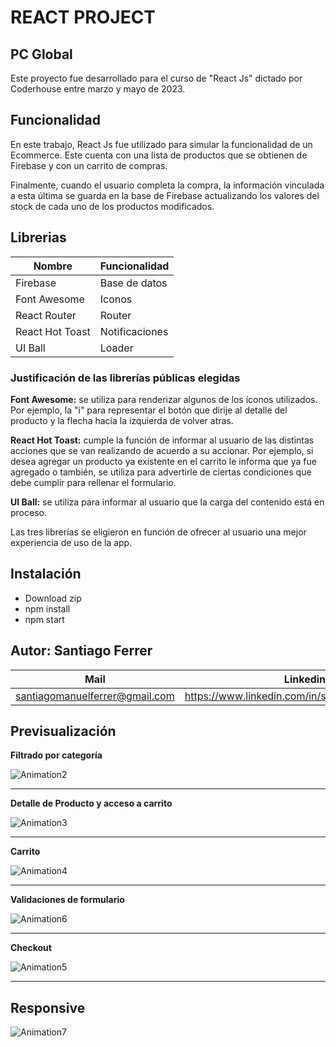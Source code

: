 # REACT PROJECT

## PC Global

Este proyecto fue desarrollado para el curso de "React Js" dictado por Coderhouse entre marzo y mayo de 2023.

## Funcionalidad

En este trabajo, React Js fue utilizado para simular la funcionalidad de un Ecommerce. Este cuenta con una lista de productos que se obtienen de Firebase y con un carrito de compras.

Finalmente, cuando el usuario completa la compra, la información vinculada a esta última se guarda en la base de Firebase actualizando los valores del stock de cada uno de los productos modificados.

## Librerias

| Nombre          | Funcionalidad                    |
| --------------- | -------------------------------- |
| Firebase        | Base de datos                    |
| Font Awesome    | Iconos                           |
| React Router    | Router                           |
| React Hot Toast | Notificaciones                   |
| UI Ball         | Loader                           |

### Justificación de las librerías públicas elegidas

**Font Awesome:** se utiliza para renderizar algunos de los íconos utilizados. Por ejemplo, la "i" para representar el botón que dirije al detalle del producto y la flecha hacia la izquierda de volver atras.

**React Hot Toast:** cumple la función de informar al usuario de las distintas acciones que se van realizando de acuerdo a su accionar. Por ejemplo, si desea agregar un producto ya existente en el carrito le informa que ya fue agregado o también, se utiliza para advertirle de ciertas condiciones que debe cumplir para rellenar el formulario.

**UI Ball:** se utiliza para informar al usuario que la carga del contenido está en proceso.

Las tres librerías se eligieron en función de ofrecer al usuario una mejor experiencia de uso de la app.

## Instalación

- Download zip
- npm install
- npm start

## Autor: Santiago Ferrer

| Mail                           | Linkedin                                          |
| ------------------------------ | ------------------------------------------------- |
| santiagomanuelferrer@gmail.com | https://www.linkedin.com/in/santiagomanuelferrer/ |

## Previsualización

**Filtrado por categoría**

![Animation2](https://user-images.githubusercontent.com/83835085/236347181-c482e60b-f4aa-48d5-b768-19e28d4546cb.gif)

---

**Detalle de Producto y acceso a carrito**

![Animation3](https://user-images.githubusercontent.com/83835085/236347311-b311f080-db36-481d-9da1-aa76ce704dbf.gif)

---

**Carrito**

![Animation4](https://user-images.githubusercontent.com/83835085/236347633-dc8fa75f-d9ed-4af3-86d5-ddc3292e75c5.gif)

---

**Validaciones de formulario**

![Animation6](https://user-images.githubusercontent.com/83835085/236347416-f0c5b196-296a-4562-9b04-3179f5b567dc.gif)

---

**Checkout**

![Animation5](https://user-images.githubusercontent.com/83835085/236347374-ae31717c-8d86-4b32-be16-13a607bbd5fe.gif)

---

## Responsive

![Animation7](https://user-images.githubusercontent.com/83835085/236347479-7055d1f9-6fe3-446d-aef5-785c3379678b.gif)
